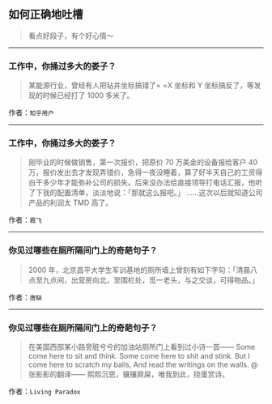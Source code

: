 ## 如何正确地吐槽

> 看点好段子，有个好心情～


 
---

### 工作中，你捅过多大的娄子？

> 某能源行业，曾经有人把钻井坐标搞错了= =X 坐标和 Y 坐标搞反了，等发现的时候已经打了 1000 多米了。


作者：`知乎用户`

---

### 工作中，你捅过多大的娄子？

> 刚毕业的时候做销售，第一次报价，把原价 70 万美金的设备报给客户 40 万，报价发出去才发现弄错价，急得一夜没睡着，算了好半天自己的工资得白干多少年才能弥补公司的损失。后来没办法给直接领导打电话汇报，他听了下我的配置清单，淡淡地说：「那就这么报吧。」
> ……这次以后就知道公司产品的利润太 TMD 高了。


作者：`霞飞`

---

### 你见过哪些在厕所隔间门上的奇葩句子？

> 2000 年，北京昌平大学生军训基地的厕所墙上曾刻有如下字句：「清晨八点至九点间，出营房向北，至围栏处，觅一老头，与之交谈，可得物品。」


作者：`唐缺`

---

### 你见过哪些在厕所隔间门上的奇葩句子？

> 在美国西部某小路旁脏兮兮的加油站厕所门上看到过小诗一首——
> Some come here to sit and think.
> Some come here to shit and stink.
> But I come here to scratch my balls,
> And read the writings on the walls.
> @张影影的翻译——
> 熙熙沉思，攘攘屙屎，唯我到此，挠蛋赏诗。


作者：`Living Paradox`